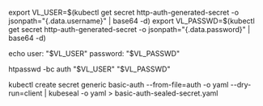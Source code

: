 export VL_USER=$(kubectl get secret http-auth-generated-secret -o jsonpath="{.data.username}" | base64 -d)
export VL_PASSWD=$(kubectl get secret http-auth-generated-secret -o jsonpath="{.data.password}" | base64 -d)

echo user: "$VL_USER" password: "$VL_PASSWD"

htpasswd -bc auth "$VL_USER" "$VL_PASSWD"


kubectl create secret generic basic-auth --from-file=auth -o yaml --dry-run=client | kubeseal -o yaml > basic-auth-sealed-secret.yaml


